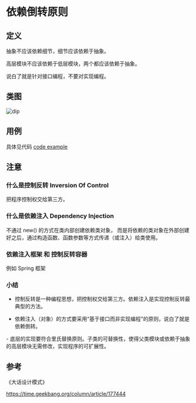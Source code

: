 
# 依赖倒转原则

## 定义

抽象不应该依赖细节，细节应该依赖于抽象。

高层模块不应该依赖于低层模块，两个都应该依赖于抽象。

说白了就是针对接口编程，不要对实现编程。

## 类图

![dip](https://gitee.com/gdhu/testtingop/raw/master/2019-12-16_032.jpg)

## 用例

具体见代码 [code example](./code/u005)

## 注意

### 什么是控制反转 Inversion Of Control

把程序控制权交给第三方。

### 什么是依赖注入 Dependency Injection

不通过 new() 的方式在类内部创建依赖类对象，
而是将依赖的类对象在外部创建好之后，通过构造函数、函数参数等方式传递（或注入）给类使用。

### 依赖注入框架 和 控制反转容器

例如 Spring 框架

### 小结

- 控制反转是一种编程思想，把控制权交给第三方。依赖注入是实现控制反转最典型的方法。

- 依赖注入（对象）的方式要采用“基于接口而非实现编程”的原则，说白了就是依赖倒转。

️- 底层的实现要符合里氏替换原则。子类的可替换性，使得父类模块或依赖于抽象的高层模块无需修改，实现程序的可扩展性。

## 参考

《大话设计模式》

https://time.geekbang.org/column/article/177444